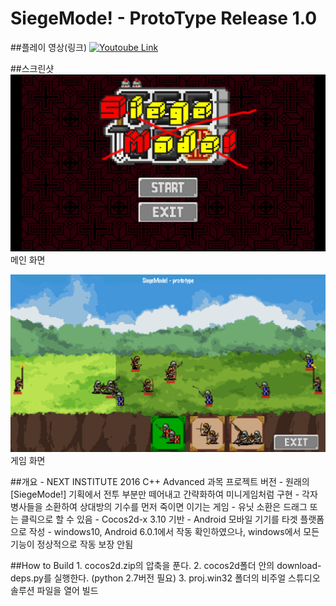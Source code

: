 # SiegeMode! - ProtoType Release 1.0

##플레이 영상(링크)
[![Youtoube Link](https://img.youtube.com/vi/pZyd_xR8-HM/0.jpg)](https://www.youtube.com/watch?v=pZyd_xR8-HM)

##스크린샷
![image](/Screenshot1.png)
메인 화면

![image](/Screenshot2.png)
게임 화면

##개요
    - NEXT INSTITUTE 2016 C++ Advanced 과목 프로젝트 버전
    - 원래의 [SiegeMode!] 기획에서 전투 부분만 떼어내고 간략화하여 미니게임처럼 구현
    - 각자 병사들을 소환하여 상대방의 기수를 먼저 죽이면 이기는 게임
    - 유닛 소환은 드래그 또는 클릭으로 할 수 있음
    - Cocos2d-x 3.10 기반
    - Android 모바일 기기를 타겟 플랫폼으로 작성
    - windows10, Android 6.0.1에서 작동 확인하였으나, windows에서 모든 기능이 정상적으로 작동 보장 안됨
    
##How to Build
    1. cocos2d.zip의 압축을 푼다.
    2. cocos2d폴더 안의 download-deps.py를 실행한다. (python 2.7버전 필요)
    3. proj.win32 폴더의 비주얼 스튜디오 솔루션 파일을 열어 빌드
